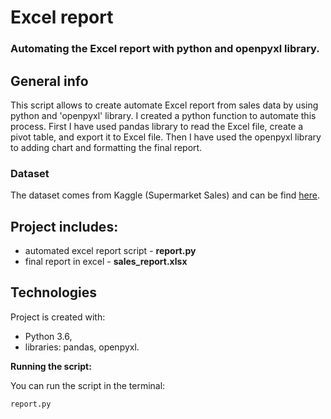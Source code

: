 # Excel report

### Automating the Excel report with python and openpyxl library.

## General info
This script allows to create automate Excel report from sales data by using python and 'openpyxl' library. I created a python function to automate this process. First I have used pandas library to read the Excel file, create a pivot table, and export it to Excel file. Then I have used the openpyxl library to adding chart and formatting the final report. 

### Dataset
The dataset comes from Kaggle (Supermarket Sales)  and can be find [here](https://www.kaggle.com/datasets/aungpyaeap/supermarket-sales). 

## Project includes:
- automated excel report script - **report.py**
- final report in excel - **sales_report.xlsx**

## Technologies

Project is created with:
- Python 3.6,
- libraries: pandas, openpyxl.

**Running the script:**

You can run the script in the terminal:

    report.py 
